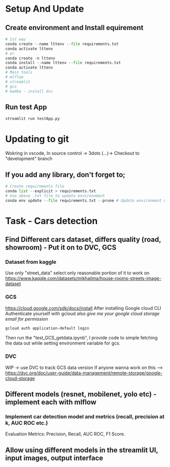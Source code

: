 # Setup And Update
## Create environment and Install equirement
```python
# 1st way
conda create --name lttenv --file requirements.txt
conda activate lttenv
# or
conda create -n lttenv
conda install --name lttenv --file requirements.txt
conda activate lttenv
# Main tools
# mlflow
# streamlit
# gcs
# mamba - install dvc
```

## Run test App
```python
streamlit run testApp.py
```

# Updating to git
Wokring in vscode, In source control -> 3dots (...)-> Checkout to "development" branch

## If you add any library, don't forget to;
```python
# Create requirements file
conda list --explicit > requirements.txt
# Use above .txt file to update environnment
conda env update --file requirements.txt --prune # Update environment using the above .txt file
```

# Task - Cars detection

## Find Different cars dataset, differs quality (road, showroom) - Put it on to DVC, GCS
### Dataset from kaggle
Use only "street_data" select only reasonable portion of it to work on
https://www.kaggle.com/datasets/mikhailma/house-rooms-streets-image-dataset

### GCS
https://cloud.google.com/sdk/docs/install
After installing Google cloud CLI
Authenticate yourself with gcloud *also give me your google cloud storage email for permission*
```bash
gcloud auth application-default login
```
Then run the "test_GCS_getdata.ipynb", I provide code to simple fetching the data out while setting environment variable for gcs.
### DVC
WIP -> use DVC to track GCS data version
If anyone wanna work on this --> https://dvc.org/doc/user-guide/data-management/remote-storage/google-cloud-storage 

## Different models (resnet, mobilenet, yolo etc) - implement each with mlflow
### Implement car detection model and metrics (recall, precision at k, AUC ROC etc.)

Evaluation Metrics: Precision, Recall, AUC ROC, F1 Score.

## Allow using different models in the streamlit UI, input images, output interface

##




